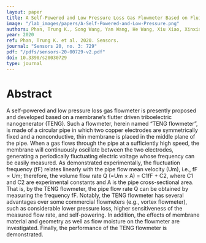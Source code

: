 ```yaml
---
layout: paper
title: A Self-Powered and Low Pressure Loss Gas Flowmeter Based on Fluid-Elastic Flutter Driven Triboelectric Nanogenerator
image: "/lab_images/papers/A-Self-Powered-and-Low-Pressure.png"
authors: Phan, Trung K., Song Wang, Yan Wang, He Wang, Xiu Xiao, Xinxiang Pan, Minyi Xu, and Jianchun Mi
year: 2020
ref: Phan, Trung K. et al. 2020. Sensors.
journal: "Sensors 20, no. 3: 729"
pdf: "/pdfs/sensors-20-00729-v2.pdf"
doi: 10.3390/s20030729
type: journal
---
```


# Abstract


A self-powered and low pressure loss gas flowmeter is presently proposed and developed based on a membrane’s flutter driven triboelectric nanogenerator (TENG). Such a flowmeter, herein named “TENG flowmeter”, is made of a circular pipe in which two copper electrodes are symmetrically fixed and a nonconductive, thin membrane is placed in the middle plane of the pipe. When a gas flows through the pipe at a sufficiently high speed, the membrane will continuously oscillate between the two electrodes, generating a periodically fluctuating electric voltage whose frequency can be easily measured. As demonstrated experimentally, the fluctuation frequency (fF) relates linearly with the pipe flow mean velocity (Um), i.e., fF ∝ Um; therefore, the volume flow rate Q (=Um × A) = C1fF + C2, where C1 and C2 are experimental constants and A is the pipe cross-sectional area. That is, by the TENG flowmeter, the pipe flow rate Q can be obtained by measuring the frequency fF. Notably, the TENG flowmeter has several advantages over some commercial flowmeters (e.g., vortex flowmeter), such as considerable lower pressure loss, higher sensitiveness of the measured flow rate, and self-powering. In addition, the effects of membrane material and geometry as well as flow moisture on the flowmeter are investigated. Finally, the performance of the TENG flowmeter is demonstrated.
